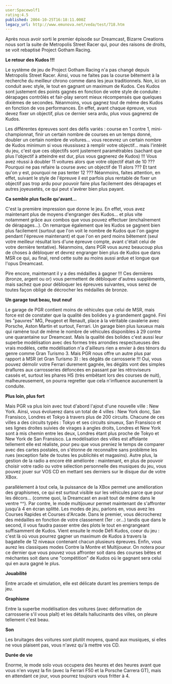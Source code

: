 ```yaml
---
user:Spacewolf1
rating:4.5
published: 2004-10-25T16:18:11.000Z
legacy_url: http://www.emunova.net/veda/test/718.htm
---
```

Après nous avoir sorti le premier épisode sur Dreamcast, Bizarre Creations nous sort la suite de Metropolis Street Racer qui, pour des raisons de droits, se voit rebaptisé Project Gotham Racing.  

  

**Le retour des Kudos !!!**  

Le système de jeu de Project Gotham Racing n'a pas changé depuis Metropolis Street Racer. Ainsi, vous ne faites pas la course bêtement à la recherche du meilleur chrono comme dans les jeux traditionnels. Non, ici on conduit avec style, le tout en gagnant un maximum de Kudos. Ces Kudos sont justement des points gagnés en fonction de votre style de conduite : dérapages contrôlés et fair-play seront mieux récompensés que quelques dixièmes de secondes. Néanmoins, vous gagnez tout de même des Kudos en fonction de vos performances. En effet, avant chaque épreuve, vous devez fixer un objectif, plus ce dernier sera ardu, plus vous gagnerez de Kudos.  

Les différentes épreuves sont des défis variés : course en 1 contre 1, mini-championnat, finir un certain nombre de courses en un temps donné, doubler un certain nombre de voitures... vous recevrez un certain nombre de Kudos minimum si vous réussissez à remplir votre objectif... mais l'intérêt du jeu, c'est que ces objectifs sont justement paramétrables (sachant que plus l'objectif à atteindre est dur, plus vous gagnerez de Kudos) !!! Vous avez réussi à doubler 11 voitures alors que votre objectif était de 10 ??? Pourquoi ne pas refaire la course avec un objectif de 11 alors ??? Et tant qu'on y est, pourquoi ne pas tenter 12 ??? Néanmoins, faites attention, en effet, suivant le style de l'épreuve il est parfois plus rentable de fixer un objectif pas trop ardu pour pouvoir faire plus facilement des dérapages et autres joyeusetés, ce qui peut s'avérer bien plus payant.  

  

**Ca semble plus facile qu'avant...**  

C'est la première impression que donne le jeu. En effet, vous avez maintenant plus de moyens d'engranger des Kudos... et plus vite notamment grâce aux combos que vous pouvez effectuer (enchaînement de dérapages...). On remarque également que les Kudos se gagnent bien plus facilement (surtout que l'on voit le nombre de Kudos que l'on gagne pendant l'épreuve maintenant) et que l'on en perd moins bêtement (seul votre meilleur résultat lors d'une épreuve compte, avant c'était celui de votre dernière tentative). Néanmoins, dans PGR vous aurez beaucoup plus de choses à débloquer et devrez engranger bien plus de Kudos que dans MSR ce qui, au final, rend cette suite au moins aussi ardue et longue que l'opus Dreamcast.  

Pire encore, maintenant il y a des médailles à gagner !!! Ces dernières (bronze, argent ou or) vous permettent de débloquer d'autres suppléments, mais sachez que pour débloquer les épreuves suivantes, vous serez de toutes façon obligé de décrocher les médailles de bronze.  

  

**Un garage tout beau, tout neuf**  

Le garage de PGR contient moins de véhicules que celui de MSR, mais force est de constater que la qualité des bolides y a grandement gagné. Fini les "pauvres" MG, Peugeot et Renault, place à la véritable cavalerie avec Porsche, Aston Martin et surtout, Ferrari. Un garage bien plus luxueux mais qui ramène tout de même le nombre de véhicules disponibles à 29 contre une quarantaine sur Dreamcast. Mais la qualité des bolides c'est aussi leur superbe modélisation avec des formes très arrondies respectueuses des vrais modèles, cette modélisation n'a d'ailleurs rien a envier à des ténors du genre comme Gran Turismo 3\. Mais PGR nous offre un autre plus par rapport à MSR (et Gran Turismo 3) : les dégâts de carrosserie !!! Oui, vous pouvez démolir votre Ferrari durement gagnée, les dégâts vont des simples éraflures aux carrosseries défoncées en passant par les rétroviseurs cassés et, surtout les phares HS (très embêtant lors des courses de nuit), malheureusement, on pourra regretter que cela n'influence aucunement la conduite.  

  

**Plus loin, plus fort**  

Mais PGR va plus loin avec tout d'abord l'ajout d'une nouvelle ville : New York. Ainsi, vous évoluerez dans un total de 4 villes : New York donc, San Fransisco, Londres et Tokyo à travers plus de 200 circuits. Chacune de ces villes a des circuits typés : Tokyo et ses circuits sinueux, San Fransisco et ses lignes droites suivies de virages à angles droits, Londres et New York sont à mis chemin entre les deux, Londres étant plus proche de Tokyo et New York de San Fransisco. La modélisation des villes est affolante tellement elle est réaliste, pour peu que vous preniez le temps de comparer avec des cartes postales, on s'étonne de reconnaître sans problème les rues (exception faite de toutes les publicités et magasins). Autre plus, la gestion de la radio a encore été améliorée : maintenant, en plus de pouvoir choisir votre radio ou votre sélection personnelle des musiques du jeu, vous pouvez jouer sur VOS CD en mettant ses derniers sur le disque dur de votre XBox.  

parallèlement à tout cela, la puissance de la XBox permet une amélioration des graphismes, ce qui est surtout visible sur les véhicules parce que pour les décors... (comme quoi, la Dreamcast en avait tout de même dans le ventre ^^). Par contre, le mode multijoueur permet maintenant de s'affronter jusqu'à 4 en écran splitté. Les modes de jeu, parlons en, vous avez les Courses Rapides et Courses d'Arcade. Dans le premier, vous décrocherez des médailles en fonction de votre classement (1er : or...) tandis que dans le second, il vous faudra passer entre des plots le tout en engrangeant suffisamment de Kudos. Vient ensuite le mode Défi Kudos, coeur du jeu : c'est là où vous pourrez gagner un maximum de Kudos à travers la bagatelle de 12 niveaux contenant chacun plusieurs épreuves. Enfin, vous aurez les classiques modes Contre la Montre et Multijoueur. On notera pour ce dernier que vous pouvez vous affronter soit dans des courses bêtes et méchantes soit dans une "compétition" de Kudos où le gagnant sera celui qui en aura gagné le plus.  

  

  

**Jouabilité**  

Entre arcade et simulation, elle est délicate durant les premiers temps de jeu.  

**Graphisme**  

Entre la superbe modélisation des voitures (avec déformation de carrosserie s'il vous plaît) et les détails hallucinants des villes, on pleure tellement c'est beau.  

**Son**  

Les bruitages des voitures sont plutôt moyens, quand aux musiques, si elles ne vous plaisent pas, vous n'avez qu'à mettre vos CD.  

**Durée de vie**  

Enorme, le mode solo vous occupera des heures et des heures avant que vous n'en voyez la fin (avec la Ferrari F50 et la Porsche Carrera GT), mais en attendant ce jour, vous pourrez toujours vous fritter à 4\.